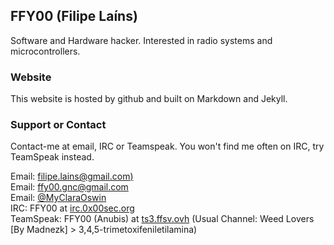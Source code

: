 ## FFY00 (Filipe Laíns)

Software and Hardware hacker. Interested in radio systems and microcontrollers.

### Website

This website is hosted by github and built on Markdown and Jekyll.

### Support or Contact

Contact-me at email, IRC or Teamspeak. You won't find me often on IRC, try TeamSpeak instead.

Email: [filipe.lains@gmail.com)](mailto:filipe.lains@gmail.com)  
Email: [ffy00.gnc@gmail.com](mailto:ffy00.gnc@gmail.com)  
Email: [@MyClaraOswin](https://twitter.com/MyClaraOswin)  
IRC: FFY00 at [irc.0x00sec.org](irc:irc.0x00sec.org)  
TeamSpeak: FFY00 (Anubis) at [ts3.ffsv.ovh](ts3server://ts3.ffsv.ovh) (Usual Channel: Weed Lovers [By Madnezk] > 3,4,5-trimetoxifeniletilamina)
